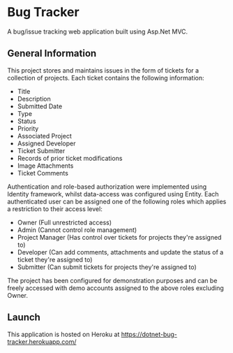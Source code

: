 # Bug Tracker

A bug/issue tracking web application built using Asp.Net MVC.

## General Information

This project stores and maintains issues in the form of tickets for a collection of projects. Each ticket contains the following information:

* Title
* Description
* Submitted Date
* Type
* Status
* Priority
* Associated Project
* Assigned Developer
* Ticket Submitter
* Records of prior ticket modifications
* Image Attachments
* Ticket Comments

Authentication and role-based authorization were implemented using Identity framework, whilst data-access was configured using Entity. 
Each authenticated user can be assigned one of the following roles which applies a restriction to their access level:

* Owner (Full unrestricted access)
* Admin (Cannot control role management)
* Project Manager (Has control over tickets for projects they're assigned to)
* Developer (Can add comments, attachments and update the status of a ticket they're assigned to)
* Submitter (Can submit tickets for projects they're assigned to)

The project has been configured for demonstration purposes and can be freely accessed with demo accounts assigned to the above roles excluding Owner.

## Launch 

This application is hosted on Heroku at https://dotnet-bug-tracker.herokuapp.com/